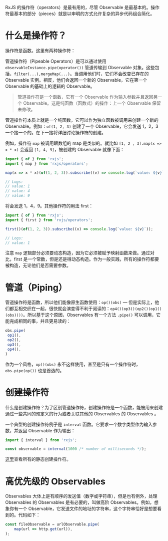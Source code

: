 RxJS 的操作符（operators）是最有用的，尽管 Observable 是最基本的。操作符最基本的部分（pieces）就是以申明的方式允许复杂的异步代码组合简化。

# 什么是操作符？

操作符是函数。这里有两种操作符：

管道操作符（Pipeable Operators）是可以通过使用 `observableInstance.pipe(operator())` 管道传输到 Observable 对象。这些包括，`filter(...),mergeMap(...)`。当调用他们时，它们不会改变已存在的 Observable 实例。相反，他们会返回一个新的 Observable，它在第一个 Observable 的基础上的逻辑的 Observable。

> 管道操作符是一个函数，它有一个 Observable 作为输入参数并且返回另一个 Observable。这是纯函数（函数式）的操作：上一个 Observable 保留未修改。

管道操作符本质上就是一个纯函数，它可以作为独立函数被调用来创建一个新的 Observable。例如：`of(1, 2, 3)` 创建了一个 Observable，它会发送 1，2，3 一个接一个的。在下一接将详细讨论操作符的创建。

例如，操作符 `map` 被调用跟数组的 map 是类似的。就比如 `[1, 2 , 3].map(x => x * x)` 会返回 `[1, 4, 9]`，被创建的 Observable 就像下面：

```javascript
import { of } from 'rxjs';
import { map } from 'rxjs/operators';

map(x => x * x)(of(1, 2, 3)).subscribe((v) => console.log(`value: ${v}`));

// Logs:
// value: 1
// value: 4
// value: 9
```

将会发送 1，4，9。其他操作符的用法 first：

```javascript
import { of } from 'rxjs';
import { first } from 'rxjs/operators';

first()(of(1, 2, 3)).subscribe((v) => console.log(`value: ${v}`));

// Logs:
// value: 1
```

注意 `map` 逻辑部分必须要动态构造，因为它必须被赋予映射函数来做。通过对比，first 是一个常数，但是还是得动态构造。作为一般实践，所有的操作符都要被构造，无论他们是否需要参数。

# 管道（Piping）

管道操作符是函数，所以他们能像原生函数使用：`op()(obs)` — 但是实际上，他们都互相交织在一起，很快就会演变得不利于阅读的：`op4()(op3()(op2()(op1()(obs))))`。所以基于这个原因，Observables 有一个方法 `.pipe()` 可以调用，它能完成相同的事，并且更易读的：

```javascript
obs.pipe(
 op1(),
 op2(),
 op3(),
 op4(),
)
```

作为一个风格，`op()(obs)` 永不这样使用，甚至是只有一个操作符时，`obs.pipe(op())` 也是首选的。

# 创建操作符

什么是创建操作符？为了区别管道操作符，创建操作符是一个函数，能被用来创建通过一些共同的预定义的行为或者关联其他的 Observables 的 Observables 。

一个典型的创建操作符例子是 `interval` 函数。它要求一个数字类型作为输入参数，并返回 Observable 作为输出：

```javascript
import { interval } from 'rxjs';

const observable = interval(1000 /* number of milliseconds */);
```

[这里](https://rxjs.dev/guide/operators#creation-operators)查看所有的静态创建操作符。

# 高优先级的 Observables

Observables 大体上是有顺序的发送值（数字或字符串），但是也有例外，处理 Observables 的 Observables 是有必要的，叫做高阶 Observables。例如，想象你有一个 Observable，它发送文件的地址的字符串，这个字符串恰好是想要看到的。代码如下：

```javascript
const fileObservable = urlObservable.pipe(
	map(url => http.get(url)),
);
```

